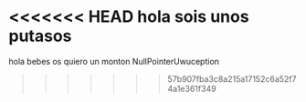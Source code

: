 <<<<<<< HEAD
hola sois unos putasos
=======
hola
bebes os quiero un monton
NullPointerUwuception
>>>>>>> 57b907fba3c8a215a17152c6a52f74a1e361f349
